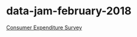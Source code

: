 # data-jam-february-2018

[Consumer Expenditure Survey](https://en.wikipedia.org/wiki/Consumer_Expenditure_Survey)
